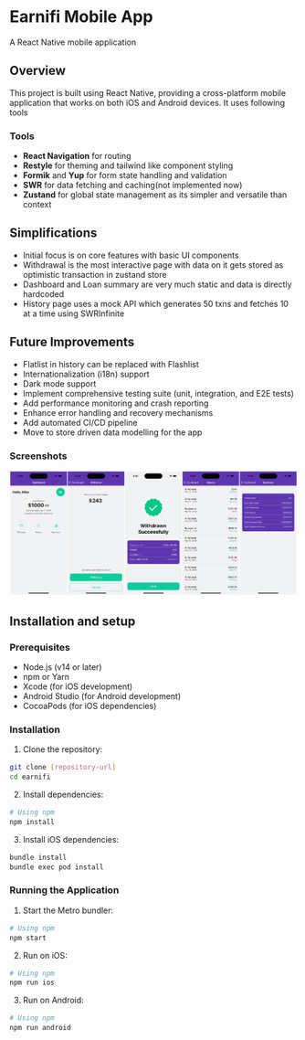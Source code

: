 # Earnifi Mobile App

A React Native mobile application

## Overview

This project is built using React Native, providing a cross-platform mobile application that works on both iOS and Android devices. It uses following tools 

### Tools

- **React Navigation** for routing
- **Restyle** for theming and tailwind like component styling
- **Formik** and **Yup** for form state handling and validation
- **SWR** for data fetching and caching(not implemented now)
- **Zustand** for global state management as its simpler and versatile than context


## Simplifications

- Initial focus is on core features with basic UI components
- Withdrawal is the most interactive page with data on it gets stored as optimistic transaction in zustand store
- Dashboard and Loan summary are very much static and data is directly hardcoded
- History page uses a mock API which generates 50 txns and fetches 10 at a time using SWRInfinite

## Future Improvements

- Flatlist in history can be replaced with Flashlist
- Internationalization (i18n) support
- Dark mode support
- Implement comprehensive testing suite (unit, integration, and E2E tests)
- Add performance monitoring and crash reporting
- Enhance error handling and recovery mechanisms
- Add automated CI/CD pipeline
- Move to store driven data modelling for the app 


### Screenshots

![All](screenshots/Combined.jpeg)


## Installation and setup

### Prerequisites

- Node.js (v14 or later)
- npm or Yarn
- Xcode (for iOS development)
- Android Studio (for Android development)
- CocoaPods (for iOS dependencies)

### Installation

1. Clone the repository:
```bash
git clone [repository-url]
cd earnifi
```

2. Install dependencies:
```bash
# Using npm
npm install
```

3. Install iOS dependencies:
```bash
bundle install
bundle exec pod install
```

### Running the Application

1. Start the Metro bundler:
```bash
# Using npm
npm start
```

2. Run on iOS:
```bash
# Using npm
npm run ios
```

3. Run on Android:
```bash
# Using npm
npm run android
```